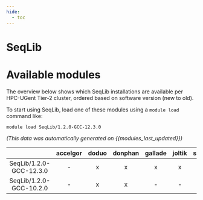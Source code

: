 ```yaml
---
hide:
  - toc
---
```


SeqLib
======

# Available modules


The overview below shows which SeqLib installations are available per HPC-UGent Tier-2 cluster, ordered based on software version (new to old).

To start using SeqLib, load one of these modules using a `module load` command like:

```shell
module load SeqLib/1.2.0-GCC-12.3.0
```

*(This data was automatically generated on {{modules_last_updated}})*  

| |accelgor|doduo|donphan|gallade|joltik|shinx|
| :---: | :---: | :---: | :---: | :---: | :---: | :---: |
|SeqLib/1.2.0-GCC-12.3.0|-|x|x|x|x|x|
|SeqLib/1.2.0-GCC-10.2.0|-|x|x|-|-|-|
